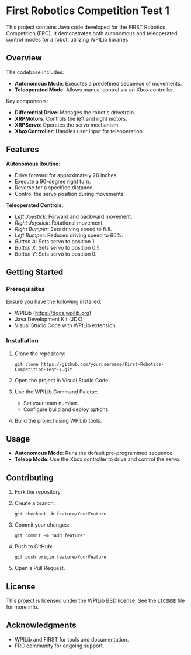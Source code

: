 # First Robotics Competition Test 1

This project contains Java code developed for the FIRST Robotics Competition (FRC). It demonstrates both autonomous and teleoperated control modes for a robot, utilizing WPILib libraries.

## Overview

The codebase includes:

- **Autonomous Mode**: Executes a predefined sequence of movements.
- **Teleoperated Mode**: Allows manual control via an Xbox controller.

Key components:

- **Differential Drive**: Manages the robot's drivetrain.
- **XRPMotors**: Controls the left and right motors.
- **XRPServo**: Operates the servo mechanism.
- **XboxController**: Handles user input for teleoperation.

## Features

**Autonomous Routine:**
- Drive forward for approximately 20 inches.
- Execute a 90-degree right turn.
- Reverse for a specified distance.
- Control the servo position during movements.

**Teleoperated Controls:**
- *Left Joystick*: Forward and backward movement.
- *Right Joystick*: Rotational movement.
- *Right Bumper*: Sets driving speed to full.
- *Left Bumper*: Reduces driving speed to 60%.
- *Button A*: Sets servo to position 1.
- *Button X*: Sets servo to position 0.5.
- *Button Y*: Sets servo to position 0.

## Getting Started

### Prerequisites

Ensure you have the following installed:

- WPILib (https://docs.wpilib.org)
- Java Development Kit (JDK)
- Visual Studio Code with WPILib extension

### Installation

1. Clone the repository:
   
       git clone https://github.com/yourusername/First-Robotics-Competition-Test-1.git

2. Open the project in Visual Studio Code.

3. Use the WPILib Command Palette:
   - Set your team number.
   - Configure build and deploy options.

4. Build the project using WPILib tools.

## Usage

- **Autonomous Mode**: Runs the default pre-programmed sequence.
- **Teleop Mode**: Use the Xbox controller to drive and control the servo.

## Contributing

1. Fork the repository.
2. Create a branch:  
   
       git checkout -b feature/YourFeature

3. Commit your changes:  
   
       git commit -m "Add feature"

4. Push to GitHub:  
   
       git push origin feature/YourFeature

5. Open a Pull Request.

## License

This project is licensed under the WPILib BSD license. See the `LICENSE` file for more info.

## Acknowledgments

- WPILib and FIRST for tools and documentation.
- FRC community for ongoing support.


